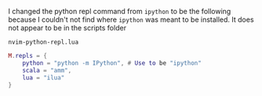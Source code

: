 
I changed the python repl command from `ipython` to be the following because I couldn't not find where `ipython` was meant to be installed. It does not appear to be in the scripts folder

`nvim-python-repl.lua`

```lua
M.repls = {
    python = "python -m IPython", # Use to be "ipython"
    scala = "amm",
    lua = "ilua"
}
```